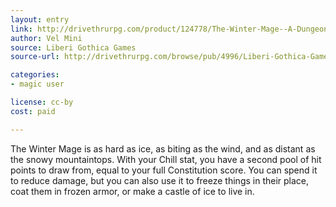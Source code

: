```yaml
---
layout: entry
link: http://drivethrurpg.com/product/124778/The-Winter-Mage--A-Dungeon-World-Playbook
author: Vel Mini
source: Liberi Gothica Games
source-url: http://drivethrurpg.com/browse/pub/4996/Liberi-Gothica-Games

categories:
- magic user

license: cc-by
cost: paid

---
```


The Winter Mage is as hard as ice, as biting as the wind, and as distant as the snowy mountaintops. With your Chill stat, you have a second pool of hit points to draw from, equal to your full Constitution score. You can spend it to reduce damage, but you can also use it to freeze things in their place, coat them in frozen armor, or make a castle of ice to live in.

